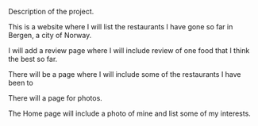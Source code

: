 Description of the project.

This is a website where I will list the restaurants I have gone so far in Bergen, a city of Norway.

I will add a review page where I will include review of one food that I think the best so far.

There will be a page where I will include some of the restaurants I have been to

There will a page for photos.

The Home page will include a photo of mine and list some of my interests.